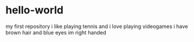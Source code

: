 # hello-world
my first repository
i like playing tennis and i love playing videogames 
i have brown hair and blue eyes
im right handed
